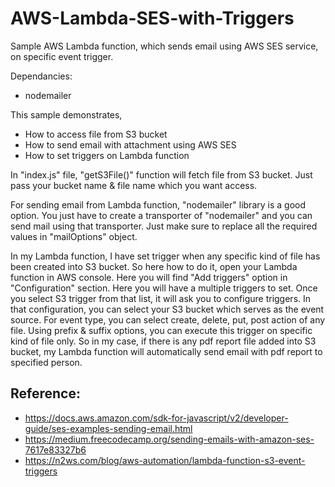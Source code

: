 # AWS-Lambda-SES-with-Triggers
Sample AWS Lambda function, which sends email using AWS SES service, on specific event trigger.

Dependancies:
- nodemailer

This sample demonstrates, 
- How to access file from S3 bucket
- How to send email with attachment using AWS SES
- How to set triggers on Lambda function

In "index.js" file, "getS3File()" function will fetch file from S3 bucket. Just pass your bucket name & file name which you want access.

For sending email from Lambda function, "nodemailer" library is a good option. You just have to create a transporter of "nodemailer" and you can send mail using that transporter. 
Just make sure to replace all the required values in "mailOptions" object.

In my Lambda function, I have set trigger when any specific kind of file has been created into S3 bucket. So here how to do it, open your Lambda function in AWS console. Here you will find "Add triggers" option in "Configuration" section. Here you will have a multiple triggers to set. Once you select S3 trigger from that list, it will ask you to configure triggers. 
In that configuration, you can select your S3 bucket which serves as the event source. For event type, you can select create, delete, put, post action of any file. Using prefix & suffix options, you can execute this trigger on specific kind of file only.
So in my case, if there is any pdf report file added into S3 bucket, my Lambda function will automatically send email with pdf report to specified person.

Reference:
-
- https://docs.aws.amazon.com/sdk-for-javascript/v2/developer-guide/ses-examples-sending-email.html
- https://medium.freecodecamp.org/sending-emails-with-amazon-ses-7617e83327b6
- https://n2ws.com/blog/aws-automation/lambda-function-s3-event-triggers
